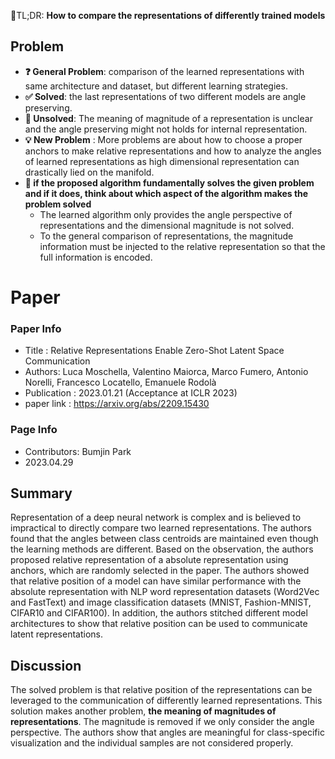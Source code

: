 📌TL;DR: **How to compare the representations of differently trained models**


## Problem 

* **❓ General Problem**: comparison of the learned representations with same architecture and dataset, but different learning strategies.
* **✅ Solved**: the last representations of two different models are angle preserving. 
* **🤔 Unsolved**: The meaning of magnitude of a representation is unclear and the angle preserving might not holds for internal representation.
* **💡 New Problem** : More problems are about how to choose a proper anchors to make relative representations and how to analyze the angles of learned representations as high dimensional representation can drastically lied on the manifold.  
* **🌹 if the proposed algorithm fundamentally solves the given problem and if it does, think about which aspect of the algorithm makes the problem solved**
    * The learned algorithm only provides the angle perspective of representations and the dimensional magnitude is not solved. 
    * To the general comparison of representations, the magnitude information must be injected to the relative representation so that the full information is encoded.


# Paper

### Paper Info 
* Title : Relative Representations Enable Zero-Shot Latent Space Communication   
* Authors: Luca Moschella, Valentino Maiorca, Marco Fumero, Antonio Norelli, Francesco Locatello, Emanuele Rodolà
* Publication : 2023.01.21 (Acceptance at ICLR 2023)
* paper link : https://arxiv.org/abs/2209.15430

### Page Info 
* Contributors: Bumjin Park
* 2023.04.29  


## Summary 

Representation of a deep neural network is complex and is believed to impractical to directly compare two learned representations. The authors found that the angles between class centroids are maintained even though the learning methods are different. Based on the observation, the authors proposed relative representation of a absolute representation using anchors, which are randomly selected in the paper. The authors showed that relative position of a model can have similar performance with the absolute representation with NLP word representation datasets (Word2Vec and FastText) and image classification datasets (MNIST, Fashion-MNIST, CIFAR10 and CIFAR100). In addition, the authors stitched different model architectures to show that relative position can be used to communicate latent representations. 


## Discussion

The solved problem is that relative position of the representations can be leveraged to the communication of differently learned representations. This solution makes another problem, **the meaning of magnitudes of representations**.  The magnitude is removed if we only consider the angle perspective. The authors show that angles are meaningful for class-specific visualization and the individual samples are not considered properly. 
